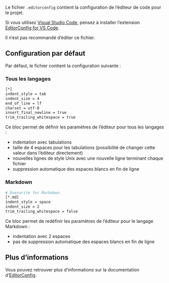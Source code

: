 Le fichier `.editorconfig` contient la configuration de l’éditeur de code pour le projet.

Si vous utilisez [Visual Studio Code](https://code.visualstudio.com/), pensez à installer l’extension [EditorConfig for VS Code](https://marketplace.visualstudio.com/items?itemName=EditorConfig.EditorConfig).

<doc-alert type="warning">
Il n’est pas recommandé d’éditer ce fichier.
</doc-alert>

## Configuration par défaut

Par défaut, le fichier contient la configuration suivante :

### Tous les langages

```bash
[*]
indent_style = tab
indent_size = 4
end_of_line = lf
charset = utf-8
insert_final_newline = true
trim_trailing_whitespace = true
```

Ce bloc permet de définir les paramètres de l’éditeur pour tous les langages :

- indentation avec tabulations
- taille de 4 espaces pour les tabulations (possibilité de changer cette valeur dans l’éditeur directement)
- nouvelles lignes de style Unix avec une nouvelle ligne terminant chaque fichier
- suppression automatique des espaces blancs en fin de ligne

### Markdown

```bash
# Overwrite for Markdown
[*.md]
indent_style = space
indent_size = 2
trim_trailing_whitespace = false
```

Ce bloc permet de redéfinir les paramètres de l’éditeur pour le langage Markdown :

- indentation avec 2 espaces
- pas de suppression automatique des espaces blancs en fin de ligne

## Plus d’informations

Vous pouvez retrouver plus d’informations sur la documentation d’[EditorConfig](https://editorconfig.org/).
